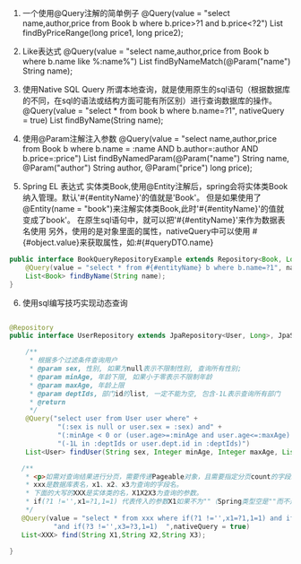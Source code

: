1. 一个使用@Query注解的简单例子
   @Query(value = "select name,author,price from Book b where b.price>?1 and b.price<?2")
   List<Book> findByPriceRange(long price1, long price2);

2. Like表达式
   @Query(value = "select name,author,price from Book b where b.name like %:name%")
   List<Book> findByNameMatch(@Param("name") String name);

3. 使用Native SQL Query
   所谓本地查询，就是使用原生的sql语句（根据数据库的不同，在sql的语法或结构方面可能有所区别）进行查询数据库的操作。
   @Query(value = "select * from book b where b.name=?1", nativeQuery = true)
   List<Book> findByName(String name);

4. 使用@Param注解注入参数
   @Query(value = "select name,author,price from Book b where b.name = :name AND b.author=:author AND b.price=:price")
   List<Book> findByNamedParam(@Param("name") String name, @Param("author") String author,
   @Param("price") long price);

5. Spring EL 表达式
   实体类Book,使用@Entity注解后，spring会将实体类Book纳入管理。默认'#{#entityName}'的值就是'Book'。
   但是如果使用了@Entity(name = "book")来注解实体类Book,此时'#{#entityName}'的值就变成了book'。
   在原生sql语句中，就可以把'#{#entityName}'来作为数据表名使用
   另外，使用的是对象里面的属性，nativeQuery中可以使用 #{#object.value}来获取属性，如:#{#queryDTO.name}
````java
public interface BookQueryRepositoryExample extends Repository<Book, Long> {
	@Query(value = "select * from #{#entityName} b where b.name=?1", nativeQuery = true)
	List<Book> findByName(String name);
}
````

6. 使用sql编写技巧实现动态查询

````java

@Repository
public interface UserRepository extends JpaRepository<User, Long>, JpaSpecificationExecutor<User> {

	/**
	 * 根据多个过滤条件查询用户
	 * @param sex, 性别, 如果为null表示不限制性别, 查询所有性别;
	 * @param minAge, 年龄下限, 如果小于零表示不限制年龄
	 * @param maxAge, 年龄上限
	 * @param deptIds, 部门id的list, 一定不能为空, 包含-1L表示查询所有部门
	 * @return
	 */
	@Query("select user from User user where" +
			"(:sex is null or user.sex = :sex) and" +
			"(:minAge < 0 or (user.age>=:minAge and user.age<=:maxAge) ) and" +
			"(-1L in :deptIds or user.dept.id in :deptIds)")
	List<User> findUser(String sex, Integer minAge, Integer maxAge, List<Long> deptIds);

   /**
    * <p>如需对查询结果进行分页，需要传递Pageable对象，且需要指定分页count的字段或者count query语句</p>
    * xxx是数据库表名，x1、x2、x3为查询的字段名。
    * 下面的大写的XXX是实体类的名，X1X2X3为查询的参数。
    * if(?1 !='',x1=?1,1=1) 代表传入的参数X1如果不为""（Spring类型空是""而不是null）将参数传入x1，如果为空时显示1=1 代表参数为真，对查询结果不产生作用。
    */
   @Query(value = "select * from xxx where if(?1 !='',x1=?1,1=1) and if(?2 !='',x2=?2,1=1)" +
           "and if(?3 !='',x3=?3,1=1)  ",nativeQuery = true)
   List<XXX> find(String X1,String X2,String X3);

}
````
